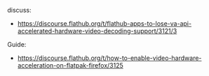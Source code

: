 discuss:
- https://discourse.flathub.org/t/flathub-apps-to-lose-va-api-accelerated-hardware-video-decoding-support/3121/3

Guide:
- https://discourse.flathub.org/t/how-to-enable-video-hardware-acceleration-on-flatpak-firefox/3125
